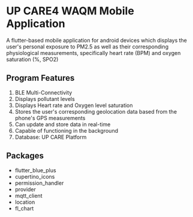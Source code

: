 # UP CARE4 WAQM Mobile Application

A flutter-based mobile application for android devices which displays the user's personal exposure to PM2.5 as well as their corresponding physiological measurements, specifically heart rate (BPM) and oxygen saturation (%, SPO2)

## Program Features

1. BLE Multi-Connectivity
2. Displays pollutant levels
3. Displays Heart rate and Oxygen level saturation
4. Stores the user's corresponding geolocation data based from the phone's GPS measurements
5. Can update and store data in real-time
6. Capable of functioning in the background
7. Database: UP CARE Platform

## Packages
  - flutter_blue_plus
  - cupertino_icons
  - permission_handler
  - provider
  - mqtt_client
  - location
  - fl_chart
